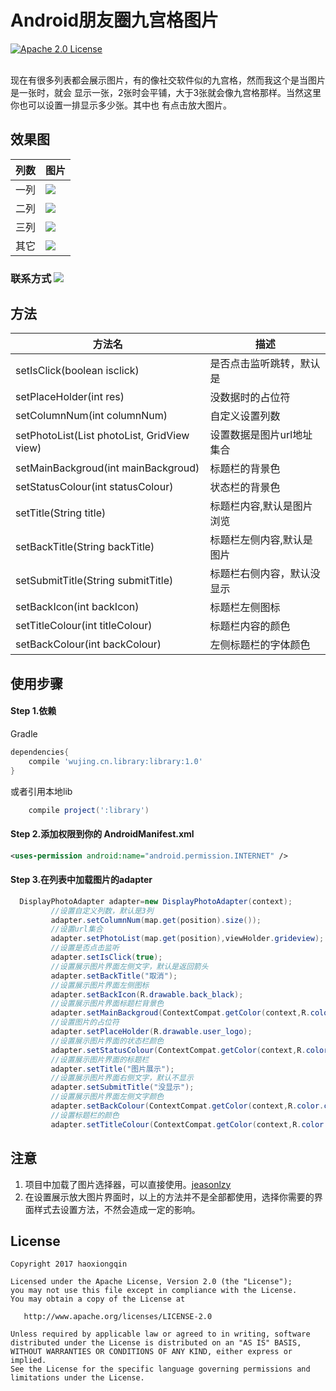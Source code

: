 ﻿# Android朋友圈九宫格图片
[![Apache 2.0 License](https://img.shields.io/badge/license-Apache%202.0-blue.svg?style=flat)](http://www.apache.org/licenses/LICENSE-2.0.html)  

<br>  
现在有很多列表都会展示图片，有的像社交软件似的九宫格，然而我这个是当图片是一张时，就会
显示一张，2张时会平铺，大于3张就会像九宫格那样。当然这里你也可以设置一排显示多少张。其中也
有点击放大图片。  

##  效果图  

|列数|图片
|---|---|
|一列|![](https://github.com/haoxiongqin/One_NineGrid/raw/master/screenshot/sipmleOne.png)|
|二列|![](https://github.com/haoxiongqin/One_NineGrid/raw/master/screenshot/sipmleTwo.png)|
|三列|![](https://github.com/haoxiongqin/One_NineGrid/raw/master/screenshot/sipmleThree.png)|
|其它|![](https://github.com/haoxiongqin/One_NineGrid/raw/master/screenshot/sipmleFour.png)|  

### 联系方式  <a target="_blank" href="http://mail.qq.com/cgi-bin/qm_share?t=qm_mailme&email=BjM0MTA-MTA2PkZ3dyhlaWs" style="text-decoration:none;"><img src="http://rescdn.qqmail.com/zh_CN/htmledition/images/function/qm_open/ico_mailme_11.png"/></a>  

## 方法  

|方法名|描述|
|---|---|
|setIsClick(boolean isclick)|是否点击监听跳转，默认是|
|setPlaceHolder(int res)|没数据时的占位符|
|setColumnNum(int columnNum)|自定义设置列数|
|setPhotoList(List<String> photoList, GridView view)|设置数据是图片url地址集合|
|setMainBackgroud(int mainBackgroud)|标题栏的背景色|
|setStatusColour(int statusColour)|状态栏的背景色|
|setTitle(String title)|标题栏内容,默认是图片浏览|
|setBackTitle(String backTitle)|标题栏左侧内容,默认是图片|
|setSubmitTitle(String submitTitle)|标题栏右侧内容，默认没显示|
|setBackIcon(int backIcon)|标题栏左侧图标|
|setTitleColour(int titleColour)|标题栏内容的颜色|
|setBackColour(int backColour)|左侧标题栏的字体颜色|

##  使用步骤  

####  Step 1.依赖  
Gradle 
```groovy
dependencies{
    compile 'wujing.cn.library:library:1.0'
}
```
或者引用本地lib
```groovy
    compile project(':library')
```

#### Step 2.添加权限到你的 AndroidManifest.xml
```xml
<uses-permission android:name="android.permission.INTERNET" />
```

#### Step 3.在列表中加载图片的adapter
 ```java
   DisplayPhotoAdapter adapter=new DisplayPhotoAdapter(context);
          //设置自定义列数，默认是3列
          adapter.setColumnNum(map.get(position).size());
          //设置url集合
          adapter.setPhotoList(map.get(position),viewHolder.grideview);
          //设置是否点击监听
          adapter.setIsClick(true);
          //设置展示图片界面左侧文字，默认是返回箭头
          adapter.setBackTitle("取消");
          //设置展示图片界面左侧图标
          adapter.setBackIcon(R.drawable.back_black);
          //设置展示图片界面标题栏背景色
          adapter.setMainBackgroud(ContextCompat.getColor(context,R.color.colorPrimary));
          //设置图片的占位符
          adapter.setPlaceHolder(R.drawable.user_logo);
          //设置展示图片界面的状态栏颜色
          adapter.setStatusColour(ContextCompat.getColor(context,R.color.colorPrimary));
          //设置展示图片界面的标题栏
          adapter.setTitle("图片展示");
          //设置展示图片界面右侧文字，默认不显示
          adapter.setSubmitTitle("没显示");
          //设置展示图片界面左侧文字颜色
          adapter.setBackColour(ContextCompat.getColor(context,R.color.colorPrimary));
          //设置标题栏的颜色
          adapter.setTitleColour(ContextCompat.getColor(context,R.color.colorPrimary));
 ```
 
## 注意
1. 项目中加载了图片选择器，可以直接使用。[jeasonlzy](https://github.com/jeasonlzy/ImagePicker) 
2. 在设置展示放大图片界面时，以上的方法并不是全部都使用，选择你需要的界面样式去设置方法，不然会造成一定的影响。







## License
```  
Copyright 2017 haoxiongqin

Licensed under the Apache License, Version 2.0 (the "License");
you may not use this file except in compliance with the License.
You may obtain a copy of the License at

   http://www.apache.org/licenses/LICENSE-2.0

Unless required by applicable law or agreed to in writing, software
distributed under the License is distributed on an "AS IS" BASIS,
WITHOUT WARRANTIES OR CONDITIONS OF ANY KIND, either express or implied.
See the License for the specific language governing permissions and
limitations under the License.
```